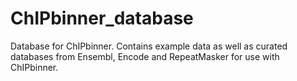 # ChIPbinner_database
Database for ChIPbinner. Contains example data as well as curated databases from Ensembl, Encode and RepeatMasker for use with ChIPbinner.
